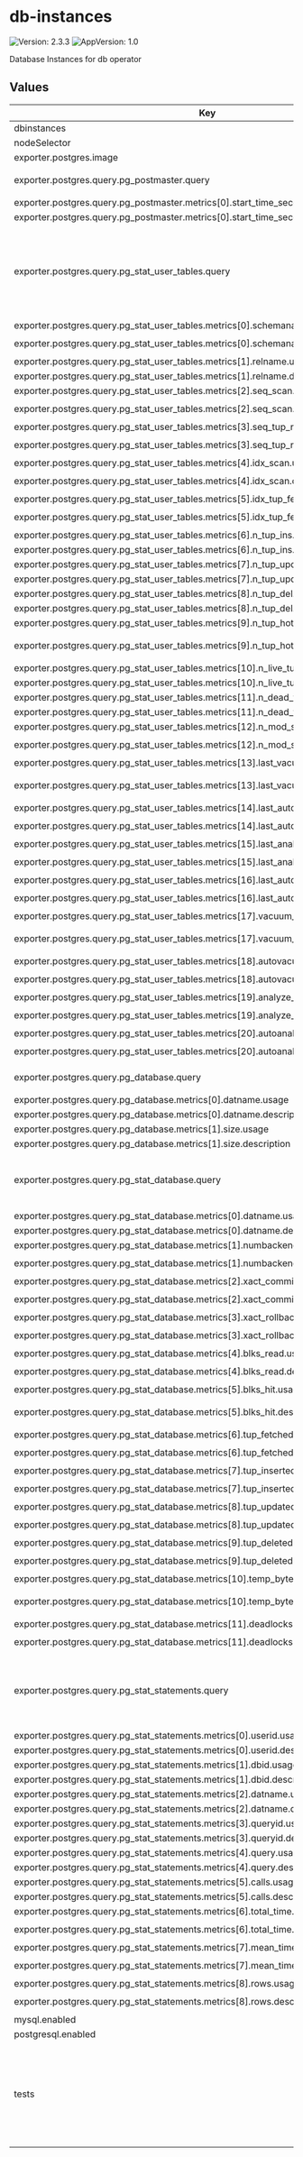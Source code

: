 # db-instances

![Version: 2.3.3](https://img.shields.io/badge/Version-2.3.3-informational?style=flat-square) ![AppVersion: 1.0](https://img.shields.io/badge/AppVersion-1.0-informational?style=flat-square)

Database Instances for db operator

## Values

| Key | Type | Default | Description |
|-----|------|---------|-------------|
| dbinstances | object | `{}` |  |
| nodeSelector | object | `{}` |  |
| exporter.postgres.image | string | `"wrouesnel/postgres_exporter:latest"` |  |
| exporter.postgres.query.pg_postmaster.query | string | `"SELECT pg_postmaster_start_time as start_time_seconds from pg_postmaster_start_time()"` |  |
| exporter.postgres.query.pg_postmaster.metrics[0].start_time_seconds.usage | string | `"GAUGE"` |  |
| exporter.postgres.query.pg_postmaster.metrics[0].start_time_seconds.description | string | `"Time at which postmaster started"` |  |
| exporter.postgres.query.pg_stat_user_tables.query | string | `"SELECT schemaname, relname, seq_scan, seq_tup_read, idx_scan, idx_tup_fetch, n_tup_ins, n_tup_upd, n_tup_del, n_tup_hot_upd, n_live_tup, n_dead_tup, n_mod_since_analyze, last_vacuum, last_autovacuum, last_analyze, last_autoanalyze, vacuum_count, autovacuum_count, analyze_count, autoanalyze_count FROM pg_stat_user_tables"` |  |
| exporter.postgres.query.pg_stat_user_tables.metrics[0].schemaname.usage | string | `"LABEL"` |  |
| exporter.postgres.query.pg_stat_user_tables.metrics[0].schemaname.description | string | `"Name of the schema that this table is in"` |  |
| exporter.postgres.query.pg_stat_user_tables.metrics[1].relname.usage | string | `"LABEL"` |  |
| exporter.postgres.query.pg_stat_user_tables.metrics[1].relname.description | string | `"Name of this table"` |  |
| exporter.postgres.query.pg_stat_user_tables.metrics[2].seq_scan.usage | string | `"COUNTER"` |  |
| exporter.postgres.query.pg_stat_user_tables.metrics[2].seq_scan.description | string | `"Number of sequential scans initiated on this table"` |  |
| exporter.postgres.query.pg_stat_user_tables.metrics[3].seq_tup_read.usage | string | `"COUNTER"` |  |
| exporter.postgres.query.pg_stat_user_tables.metrics[3].seq_tup_read.description | string | `"Number of live rows fetched by sequential scans"` |  |
| exporter.postgres.query.pg_stat_user_tables.metrics[4].idx_scan.usage | string | `"COUNTER"` |  |
| exporter.postgres.query.pg_stat_user_tables.metrics[4].idx_scan.description | string | `"Number of index scans initiated on this table"` |  |
| exporter.postgres.query.pg_stat_user_tables.metrics[5].idx_tup_fetch.usage | string | `"COUNTER"` |  |
| exporter.postgres.query.pg_stat_user_tables.metrics[5].idx_tup_fetch.description | string | `"Number of live rows fetched by index scans"` |  |
| exporter.postgres.query.pg_stat_user_tables.metrics[6].n_tup_ins.usage | string | `"COUNTER"` |  |
| exporter.postgres.query.pg_stat_user_tables.metrics[6].n_tup_ins.description | string | `"Number of rows inserted"` |  |
| exporter.postgres.query.pg_stat_user_tables.metrics[7].n_tup_upd.usage | string | `"COUNTER"` |  |
| exporter.postgres.query.pg_stat_user_tables.metrics[7].n_tup_upd.description | string | `"Number of rows updated"` |  |
| exporter.postgres.query.pg_stat_user_tables.metrics[8].n_tup_del.usage | string | `"COUNTER"` |  |
| exporter.postgres.query.pg_stat_user_tables.metrics[8].n_tup_del.description | string | `"Number of rows deleted"` |  |
| exporter.postgres.query.pg_stat_user_tables.metrics[9].n_tup_hot_upd.usage | string | `"COUNTER"` |  |
| exporter.postgres.query.pg_stat_user_tables.metrics[9].n_tup_hot_upd.description | string | `"Number of rows HOT updated (i.e., with no separate index update required)"` |  |
| exporter.postgres.query.pg_stat_user_tables.metrics[10].n_live_tup.usage | string | `"GAUGE"` |  |
| exporter.postgres.query.pg_stat_user_tables.metrics[10].n_live_tup.description | string | `"Estimated number of live rows"` |  |
| exporter.postgres.query.pg_stat_user_tables.metrics[11].n_dead_tup.usage | string | `"GAUGE"` |  |
| exporter.postgres.query.pg_stat_user_tables.metrics[11].n_dead_tup.description | string | `"Estimated number of dead rows"` |  |
| exporter.postgres.query.pg_stat_user_tables.metrics[12].n_mod_since_analyze.usage | string | `"GAUGE"` |  |
| exporter.postgres.query.pg_stat_user_tables.metrics[12].n_mod_since_analyze.description | string | `"Estimated number of rows changed since last analyze"` |  |
| exporter.postgres.query.pg_stat_user_tables.metrics[13].last_vacuum.usage | string | `"GAUGE"` |  |
| exporter.postgres.query.pg_stat_user_tables.metrics[13].last_vacuum.description | string | `"Last time at which this table was manually vacuumed (not counting VACUUM FULL)"` |  |
| exporter.postgres.query.pg_stat_user_tables.metrics[14].last_autovacuum.usage | string | `"GAUGE"` |  |
| exporter.postgres.query.pg_stat_user_tables.metrics[14].last_autovacuum.description | string | `"Last time at which this table was vacuumed by the autovacuum daemon"` |  |
| exporter.postgres.query.pg_stat_user_tables.metrics[15].last_analyze.usage | string | `"GAUGE"` |  |
| exporter.postgres.query.pg_stat_user_tables.metrics[15].last_analyze.description | string | `"Last time at which this table was manually analyzed"` |  |
| exporter.postgres.query.pg_stat_user_tables.metrics[16].last_autoanalyze.usage | string | `"GAUGE"` |  |
| exporter.postgres.query.pg_stat_user_tables.metrics[16].last_autoanalyze.description | string | `"Last time at which this table was analyzed by the autovacuum daemon"` |  |
| exporter.postgres.query.pg_stat_user_tables.metrics[17].vacuum_count.usage | string | `"COUNTER"` |  |
| exporter.postgres.query.pg_stat_user_tables.metrics[17].vacuum_count.description | string | `"Number of times this table has been manually vacuumed (not counting VACUUM FULL)"` |  |
| exporter.postgres.query.pg_stat_user_tables.metrics[18].autovacuum_count.usage | string | `"COUNTER"` |  |
| exporter.postgres.query.pg_stat_user_tables.metrics[18].autovacuum_count.description | string | `"Number of times this table has been vacuumed by the autovacuum daemon"` |  |
| exporter.postgres.query.pg_stat_user_tables.metrics[19].analyze_count.usage | string | `"COUNTER"` |  |
| exporter.postgres.query.pg_stat_user_tables.metrics[19].analyze_count.description | string | `"Number of times this table has been manually analyzed"` |  |
| exporter.postgres.query.pg_stat_user_tables.metrics[20].autoanalyze_count.usage | string | `"COUNTER"` |  |
| exporter.postgres.query.pg_stat_user_tables.metrics[20].autoanalyze_count.description | string | `"Number of times this table has been analyzed by the autovacuum daemon"` |  |
| exporter.postgres.query.pg_database.query | string | `"SELECT pg_database.datname, pg_database_size(pg_database.datname) as size FROM pg_database"` |  |
| exporter.postgres.query.pg_database.metrics[0].datname.usage | string | `"LABEL"` |  |
| exporter.postgres.query.pg_database.metrics[0].datname.description | string | `"Name of the database"` |  |
| exporter.postgres.query.pg_database.metrics[1].size.usage | string | `"GAUGE"` |  |
| exporter.postgres.query.pg_database.metrics[1].size.description | string | `"Disk space used by the database"` |  |
| exporter.postgres.query.pg_stat_database.query | string | `"SELECT datname, numbackends, xact_commit, xact_rollback, blks_read, blks_hit, tup_fetched, tup_inserted, tup_updated, tup_deleted, temp_bytes, deadlocks FROM pg_catalog.pg_stat_database;"` |  |
| exporter.postgres.query.pg_stat_database.metrics[0].datname.usage | string | `"LABEL"` |  |
| exporter.postgres.query.pg_stat_database.metrics[0].datname.description | string | `"database NAME"` |  |
| exporter.postgres.query.pg_stat_database.metrics[1].numbackends.usage | string | `"COUNTER"` |  |
| exporter.postgres.query.pg_stat_database.metrics[1].numbackends.description | string | `"Number of backends currently connected to this database."` |  |
| exporter.postgres.query.pg_stat_database.metrics[2].xact_commit.usage | string | `"COUNTER"` |  |
| exporter.postgres.query.pg_stat_database.metrics[2].xact_commit.description | string | `"Number of transactions in this database that have been committed"` |  |
| exporter.postgres.query.pg_stat_database.metrics[3].xact_rollback.usage | string | `"COUNTER"` |  |
| exporter.postgres.query.pg_stat_database.metrics[3].xact_rollback.description | string | `"Number of transactions in this database that have been rolled back"` |  |
| exporter.postgres.query.pg_stat_database.metrics[4].blks_read.usage | string | `"GAUGE"` |  |
| exporter.postgres.query.pg_stat_database.metrics[4].blks_read.description | string | `"Number of disk blocks read in this database"` |  |
| exporter.postgres.query.pg_stat_database.metrics[5].blks_hit.usage | string | `"GAUGE"` |  |
| exporter.postgres.query.pg_stat_database.metrics[5].blks_hit.description | string | `"Number of times disk blocks were found already in the buffer cache, so that a read was not necessary"` |  |
| exporter.postgres.query.pg_stat_database.metrics[6].tup_fetched.usage | string | `"COUNTER"` |  |
| exporter.postgres.query.pg_stat_database.metrics[6].tup_fetched.description | string | `"Number of rows fetched by queries in this database"` |  |
| exporter.postgres.query.pg_stat_database.metrics[7].tup_inserted.usage | string | `"COUNTER"` |  |
| exporter.postgres.query.pg_stat_database.metrics[7].tup_inserted.description | string | `"Number of rows inserted by queries in this database"` |  |
| exporter.postgres.query.pg_stat_database.metrics[8].tup_updated.usage | string | `"COUNTER"` |  |
| exporter.postgres.query.pg_stat_database.metrics[8].tup_updated.description | string | `"Number of rows updated by queries in this database"` |  |
| exporter.postgres.query.pg_stat_database.metrics[9].tup_deleted.usage | string | `"COUNTER"` |  |
| exporter.postgres.query.pg_stat_database.metrics[9].tup_deleted.description | string | `"Number of rows deleted by queries in this database"` |  |
| exporter.postgres.query.pg_stat_database.metrics[10].temp_bytes.usage | string | `"GAUGE"` |  |
| exporter.postgres.query.pg_stat_database.metrics[10].temp_bytes.description | string | `"Total amount of data written to temporary files by queries in this database."` |  |
| exporter.postgres.query.pg_stat_database.metrics[11].deadlocks.usage | string | `"COUNTER"` |  |
| exporter.postgres.query.pg_stat_database.metrics[11].deadlocks.description | string | `"Number of deadlocks detected in this database"` |  |
| exporter.postgres.query.pg_stat_statements.query | string | `"SELECT userid, pgss.dbid, pgdb.datname, queryid, query, calls, total_time, mean_time, rows FROM pg_stat_statements pgss LEFT JOIN (select oid as dbid, datname from pg_database) as pgdb on pgdb.dbid = pgss.dbid WHERE not queryid isnull ORDER BY mean_time desc limit 20"` |  |
| exporter.postgres.query.pg_stat_statements.metrics[0].userid.usage | string | `"LABEL"` |  |
| exporter.postgres.query.pg_stat_statements.metrics[0].userid.description | string | `"User ID"` |  |
| exporter.postgres.query.pg_stat_statements.metrics[1].dbid.usage | string | `"LABEL"` |  |
| exporter.postgres.query.pg_stat_statements.metrics[1].dbid.description | string | `"database ID"` |  |
| exporter.postgres.query.pg_stat_statements.metrics[2].datname.usage | string | `"LABEL"` |  |
| exporter.postgres.query.pg_stat_statements.metrics[2].datname.description | string | `"database NAME"` |  |
| exporter.postgres.query.pg_stat_statements.metrics[3].queryid.usage | string | `"LABEL"` |  |
| exporter.postgres.query.pg_stat_statements.metrics[3].queryid.description | string | `"Query unique Hash Code"` |  |
| exporter.postgres.query.pg_stat_statements.metrics[4].query.usage | string | `"LABEL"` |  |
| exporter.postgres.query.pg_stat_statements.metrics[4].query.description | string | `"Query class"` |  |
| exporter.postgres.query.pg_stat_statements.metrics[5].calls.usage | string | `"COUNTER"` |  |
| exporter.postgres.query.pg_stat_statements.metrics[5].calls.description | string | `"Number of times executed"` |  |
| exporter.postgres.query.pg_stat_statements.metrics[6].total_time.usage | string | `"COUNTER"` |  |
| exporter.postgres.query.pg_stat_statements.metrics[6].total_time.description | string | `"Total time spent in the statement, in milliseconds"` |  |
| exporter.postgres.query.pg_stat_statements.metrics[7].mean_time.usage | string | `"GAUGE"` |  |
| exporter.postgres.query.pg_stat_statements.metrics[7].mean_time.description | string | `"Mean time spent in the statement, in milliseconds"` |  |
| exporter.postgres.query.pg_stat_statements.metrics[8].rows.usage | string | `"COUNTER"` |  |
| exporter.postgres.query.pg_stat_statements.metrics[8].rows.description | string | `"Total number of rows retrieved or affected by the statement"` |  |
| mysql.enabled | bool | `false` |  |
| postgresql.enabled | bool | `false` |  |
| tests | object | `{"serviceMonitor":{"enabled":false}}` | ------------------------------------------------------------------- |

